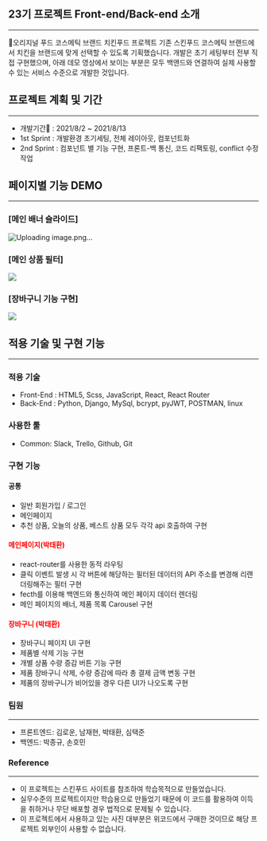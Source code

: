 ## 23기 프로젝트 Front-end/Back-end 소개
---
📢오리지널 푸드 코스메틱 브랜드 치킨푸드 프로젝트
기존 스킨푸드 코스메틱 브랜드에서 치킨을 브랜드에 맞게 선택할 수 있도록 기획했습니다.
개발은 초기 세팅부터 전부 직접 구현했으며, 아래 데모 영상에서 보이는 부분은
모두 백앤드와 연결하여 실제 사용할 수 있는 서비스 수준으로 개발한 것입니다.

## 프로젝트 계획 및 기간
---
- 개발기간📆 : 2021/8/2 ~ 2021/8/13
- 1st Sprint : 개발환경 초기세팅, 전체 레이아웃, 컴포넌트화
- 2nd Sprint : 컴포넌트 별 기능 구현, 프론트-백 통신, 코드 리팩토링, conflict 수정 작업

## 페이지별 기능 DEMO
---
### [메인 배너 슬라이드]
![Uploading image.png…]()
### [메인 상품 필터]
![](https://i.ibb.co/zxs3VJy/image.gif)
### [장바구니 기능 구현]
![](https://i.ibb.co/bv9BGq9/image.gif)

## 적용 기술 및 구현 기능
---
### 적용 기술
- Front-End : HTML5, Scss, JavaScript, React, React Router
- Back-End : Python, Django, MySql, bcrypt, pyJWT, POSTMAN, linux
### 사용한 툴
- Common: Slack, Trello, Github, Git

### 구현 기능

####   공통
- 일반 회원가입 / 로그인
- 메인페이지
- 추천 상품, 오늘의 상품, 베스트 상품 모두 각각 api 호출하여 구현
  
#### <span style='color:red'>메인페이지(박태환)</span>
- react-router를 사용한 동적 라우팅
- 클릭 이벤트 발생 시 각 버튼에 해당하는 필터된 데이터의 API 주소를 변경해 리랜더링해주는 필터 구현
- fecth를 이용해 백엔드와 통신하여 메인 페이지 데이터 렌더링
- 메인 페이지의 배너, 제품 목록  Carousel 구현

#### <span style='color:red'>장바구니 (박태환)</span>
- 장바구니 페이지 UI 구현
- 제품별 삭제 기능 구현
- 개별 상품 수량 증감 버튼 기능 구현
- 제품 장바구니 삭제, 수량 증감에 따라 총 결제 금액 변동 구현
- 제품의 장바구니가 비어있을 경우 다른 UI가 나오도록 구현

### 팀원
--- 
- 프론트엔드: 김로운, 남재현, 박태환, 심택준
- 백엔드: 박종규, 손호민
### Reference
---
- 이 프로젝트는 스킨푸드 사이트를 참조하여 학습목적으로 만들었습니다.
- 실무수준의 프로젝트이지만 학습용으로 만들었기 때문에 이 코드를 활용하여 이득을 취하거나 무단 배포할 경우 법적으로 문제될 수 있습니다.
- 이 프로젝트에서 사용하고 있는 사진 대부분은 위코드에서 구매한 것이므로 해당 프로젝트 외부인이 사용할 수 없습니다.
